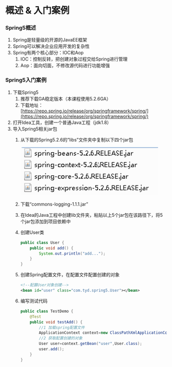 # 概述 & 入门案例

### Spring5概述

1. Spring是轻量级的开源的JavaEE框架
2. Spring可以解决企业应用开发的复杂性
3. Spring有两个核心部分：IOC和Aop
    1. IOC：控制反转，把创建对象过程交给Spring进行管理
    2. Aop：面向切面，不修改源代码进行功能增强

### Spring5入门案例

1. 下载Spring5
    1. 推荐下载GA稳定版本（本课程使用5.2.6GA）
    2. 下载地址：[https://repo.spring.io/release/org/springframework/spring/](https://repo.spring.io/release/org/springframework/spring/)
2. 打开Idea工具，创建一个普通Java工程（jdk1.8）
3. 导入Spring5相关jar包
    1. 从下载的Spring5.2.6的”libs”文件夹中复制以下四个jar包
        
        ![Untitled](%E6%A6%82%E8%BF%B0%20&%20%E5%85%A5%E9%97%A8%E6%A1%88%E4%BE%8B%2008631/Untitled.png)
        
    2. 下载“commons-logging-1.1.1.jar”
    3. 在Idea的Java工程中创建lib文件夹，粘贴以上5个jar包在该路径下，将5个jar包添加到项目依赖中
    4. 创建User类
        
        ```java
        public class User {
            public void add() {
                System.out.println("add...");
            }
        }
        ```
        
    5. 创建Spring配置文件，在配置文件配置创建的对象
        
        ```xml
        <!--配置User对象创建--> 
        <bean id="user" class="com.tyd.spring5.User"></bean>
        ```
        
    6. 编写测试代码
        
        ```java
        public class TestDemo {
            @Test
            public void testAdd() {
                //1 加载spring配置文件
                ApplicationContext context=new ClassPathXmlApplicationContext("bean1.xml");
                //2 获取配置创建的对象
                User user=context.getBean("user",User.class);
                user.add();
            }
        }
        ```